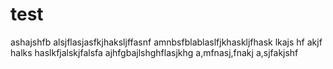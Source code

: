 # test

ashajshfb
alsjflasjasfkjhaksljffasnf amnbsfblablaslfjkhaskljfhask lkajs hf
akjf halks haslkfjalskjfalsfa
ajhfgbajlshghflasjkhg
a,mfnasj,fnakj
a,sjfakjshf
